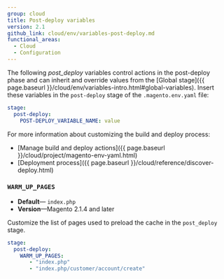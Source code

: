 ```yaml
---
group: cloud
title: Post-deploy variables
version: 2.1
github_link: cloud/env/variables-post-deploy.md
functional_areas:
  - Cloud
  - Configuration
---
```

The following _post\_deploy_ variables control actions in the post-deploy phase and can inherit and override values from the [Global stage]({{ page.baseurl }}/cloud/env/variables-intro.html#global-variables).  Insert these variables in the `post-deploy` stage of the `.magento.env.yaml` file:

```yaml
stage:
  post-deploy:
    POST-DEPLOY_VARIABLE_NAME: value
```

For more information about customizing the build and deploy process:

-  [Manage build and deploy actions]({{ page.baseurl }}/cloud/project/magento-env-yaml.html)
-  [Deployment process]({{ page.baseurl }}/cloud/reference/discover-deploy.html)

### `WARM_UP_PAGES`

-  **Default**— `index.php`
-  **Version**—Magento 2.1.4 and later

Customize the list of pages used to preload the cache in the `post_deploy` stage.

```yaml
stage:
  post-deploy: 
    WARM_UP_PAGES:
       - "index.php"
       - "index.php/customer/account/create"
```